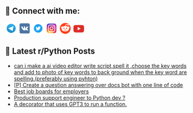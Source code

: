 ## 🔎 Connect with me:
[<img src="https://github.com/bullbesh/bullbesh/blob/main/images/Telegram.png" width="32" height="32" />](https://t.me/bullbesh)
[<img src="https://github.com/bullbesh/bullbesh/blob/main/images/VK.png" width="32" height="32" />](https://vk.com/bullbesh)
[<img src="https://github.com/bullbesh/bullbesh/blob/main/images/Twitter.png" width="32" height="32" />](https://twitter.com/bullbesh1)
[<img src="https://github.com/bullbesh/bullbesh/blob/main/images/Instagram.png" width="32" height="32" />](https://www.instagram.com/bullbesh)
[<img src="https://github.com/bullbesh/bullbesh/blob/main/images/Reddit.png" width="32" height="32" />](https://www.reddit.com/user/bullbesh)
[<img src="https://github.com/bullbesh/bullbesh/blob/main/images/YouTube.png" width="32" height="32" />](https://www.youtube.com/channel/UCtfjRs6uzgq5mfm8S06WTcg)

## 📕 Latest r/Python Posts
<!-- BLOG-POST-LIST:START -->
- [can i make a ai video editor write script,spell it ,choose the key words and add to photo of key words to back ground when the key word are spelling.&lpar;preferably using pyhton&rpar;](https://www.reddit.com/r/Python/comments/12jvanq/can_i_make_a_ai_video_editor_write_scriptspell_it/)
- [[P] Create a question answering over docs bot with one line of code](https://www.reddit.com/r/Python/comments/12juy5b/p_create_a_question_answering_over_docs_bot_with/)
- [Best job boards for employers](https://www.reddit.com/r/Python/comments/12ju1oj/best_job_boards_for_employers/)
- [Production support engineer to Python dev ?](https://www.reddit.com/r/Python/comments/12jras6/production_support_engineer_to_python_dev/)
- [A decorator that uses GPT3 to run a function.](https://www.reddit.com/r/Python/comments/12jooaj/a_decorator_that_uses_gpt3_to_run_a_function/)
<!-- BLOG-POST-LIST:END -->
